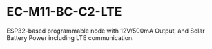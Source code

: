 # EC-M11-BC-C2-LTE
 ESP32-based programmable node with 12V/500mA Output, and Solar Battery Power including LTE communication.
